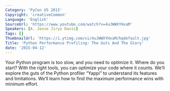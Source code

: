 ```yaml
---
Category: 'PyCon US 2015'
Copyright: 'creativeCommon'
Language: 'English'
SourceUrl: 'https://www.youtube.com/watch?v=4uJWWXYHxaM'
Speakers: [A. Jesse Jiryu Davis]
Tags: []
ThumbnailUrl: 'https://i.ytimg.com/vi/4uJWWXYHxaM/hqdefault.jpg'
Title: 'Python Performance Profiling: The Guts And The Glory'
date: '2015-04-12'
---
```

Your Python program is too slow, and you need to optimize it. Where do you start? With the right tools, you can optimize your code where it counts. We’ll explore the guts of the Python profiler “Yappi” to understand its features and limitations. We’ll learn how to find the maximum performance wins with minimum effort.
